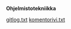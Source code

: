 **Ohjelmistotekniikka**

[gitlog.txt](https://github.com/ngaphi/ot-harjoitustyo/raw/master/laskarit/viikko1/gitlog.txt)
[komentorivi.txt](https://github.com/ngaphi/ot-harjoitustyo/raw/master/laskarit/viikko1/komentorivi.txt)
